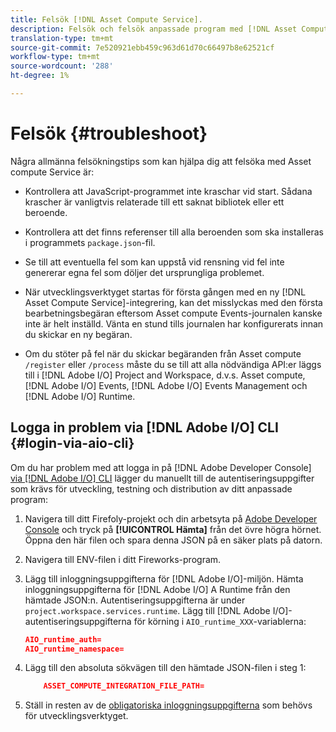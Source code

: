 ```yaml
---
title: Felsök [!DNL Asset Compute Service].
description: Felsök och felsök anpassade program med [!DNL Asset Compute Service].
translation-type: tm+mt
source-git-commit: 7e520921ebb459c963d61d70c66497b8e62521cf
workflow-type: tm+mt
source-wordcount: '288'
ht-degree: 1%

---
```



# Felsök {#troubleshoot}

Några allmänna felsökningstips som kan hjälpa dig att felsöka med Asset compute Service är:

* Kontrollera att JavaScript-programmet inte kraschar vid start. Sådana krascher är vanligtvis relaterade till ett saknat bibliotek eller ett beroende.
* Kontrollera att det finns referenser till alla beroenden som ska installeras i programmets `package.json`-fil.
* Se till att eventuella fel som kan uppstå vid rensning vid fel inte genererar egna fel som döljer det ursprungliga problemet.

* När utvecklingsverktyget startas för första gången med en ny [!DNL Asset Compute Service]-integrering, kan det misslyckas med den första bearbetningsbegäran eftersom Asset compute Events-journalen kanske inte är helt inställd. Vänta en stund tills journalen har konfigurerats innan du skickar en ny begäran.
* Om du stöter på fel när du skickar begäranden från Asset compute `/register` eller `/process` måste du se till att alla nödvändiga API:er läggs till i [!DNL Adobe I/O] Project and Workspace, d.v.s. Asset compute, [!DNL Adobe I/O] Events, [!DNL Adobe I/O] Events Management och [!DNL Adobe I/O] Runtime.

## Logga in problem via [!DNL Adobe I/O] CLI {#login-via-aio-cli}

Om du har problem med att logga in på [!DNL Adobe Developer Console] [via  [!DNL Adobe I/O] CLI](https://github.com/AdobeDocs/project-firefly/blob/master/getting_started/first_app.md#3-signing-in-from-cli) lägger du manuellt till de autentiseringsuppgifter som krävs för utveckling, testning och distribution av ditt anpassade program:

1. Navigera till ditt Firefoly-projekt och din arbetsyta på [Adobe Developer Console](https://console.adobe.io/) och tryck på **[!UICONTROL Hämta]** från det övre högra hörnet. Öppna den här filen och spara denna JSON på en säker plats på datorn.

1. Navigera till ENV-filen i ditt Fireworks-program.

1. Lägg till inloggningsuppgifterna för [!DNL Adobe I/O]-miljön. Hämta inloggningsuppgifterna för [!DNL Adobe I/O] A Runtime från den hämtade JSON:n. Autentiseringsuppgifterna är under `project.workspace.services.runtime`. Lägg till [!DNL Adobe I/O]-autentiseringsuppgifterna för körning i `AIO_runtime_XXX`-variablerna:

   ```json
   AIO_runtime_auth=
   AIO_runtime_namespace=
   ```

1. Lägg till den absoluta sökvägen till den hämtade JSON-filen i steg 1:

   ```json
       ASSET_COMPUTE_INTEGRATION_FILE_PATH=
   ```

1. Ställ in resten av de [obligatoriska inloggningsuppgifterna](develop-custom-application.md) som behövs för utvecklingsverktyget.

<!-- TBD for later:
Add any best practices for developers in this section:
* Any items to take care of when creating projects.
* Any naming conventions, reserved keywords, etc.?
* Any terms that can become a source of confusion later based on our OOTB naming.

* If required, add limitations for custom applications and spin those off as best practices.
* Do NOT borrow any content from https://git.corp.adobe.com/nui/nui/blob/master/doc/worker_api.md. It is outdated and irrelevant for 3rd party custom applications.
-->
